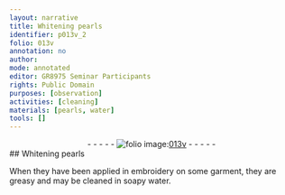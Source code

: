```yaml
---
layout: narrative
title: Whitening pearls
identifier: p013v_2
folio: 013v
annotation: no
author:
mode: annotated
editor: GR8975 Seminar Participants
rights: Public Domain
purposes: [observation]
activities: [cleaning]
materials: [pearls, water]
tools: []
---
```


 <div class="folio" align="center">- - - - - <a href="http://gallica.bnf.fr/ark:/12148/btv1b10500001g/f32.image" target="_blank"><img src="https://cu-mkp.github.io/GR8975-edition/assets/photo-icon.png" alt="folio image: " style="display:inline-block; margin-bottom:-3px;"/>013v</a> - - - - - </div>  <span class="activity"></span> 
## <span class="color">White</span>ning <span class="material">pearls</span>

 
When they have been applied in embroidery on some garment, they are greasy and may be cleaned in <span class="material_format">soapy <span class="material">water</span></span>.
 